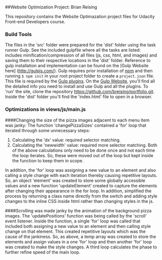 
##Website Optimization Project: Brian Reising

This repository contains the Website Optimazation project files for Udacity Front-end Developers course. 


### Build Tools

The files in the 'src' folder were prepared for the 'dist' folder using the task runner Gulp. See the included gulpfile where all the tasks are listed: includes minification/compression of all files (js, css, html, and images) and saving them to their respective locations in the 'dist' folder. Reference to gulp installation and implementation can be found on the [Gulp Website here] (http://gulpjs.com/). Gulp requires prior installation of [npm](https://www.npmjs.com/) and then running `$ npm init` in your root project folder to create a `project.json` file. This file is required by the [Gulp plugins](http://gulpjs.com/plugins/). On the [Gulp Website](https://www.gulpjs.com/), you'll  find all the detailed info you need to install and use Gulp and all the plugins. To 'run' the site, clone the repository https://github.com/breising/portfolio.git. Inside the 'dist' folder you'll find the 'index.html' file to open in a browser.

### Optimizations in views/js/main.js

####Changing the size of the pizza images adjacent to each menu item was janky:
The function 'changePizzaSizes' contained a 'for' loop that iterated through some unnecessary steps:
1. Calculating the 'dx' value: required selector matching.
2. Calculating the 'newwidth' value: required more selector matching.
Both of the above calculations only need to be done once and not each time the loop iterates. So, these were moved out of the loop but kept inside the function to keep them in scope.

In addition, the 'for' loop was assigning a new value to an element and also calling a style change with each iteration thereby causing repetitive layouts. So, an object 'element' was created to store some globally accessible values and a new function 'updateElement' created to capture the elements after changing their appearance in the for loop. In addition, simplified the process by returning a class name directly from the switch and adding style changes to the inline CSS inside html rather than changing styles in the js.

####Scrolling was made janky by the animation of the background pizza images.
The 'updatePositions' function was being called by the 'scroll' event listener. Inside the function, a single 'for' loop was called that included both assigning a new value to an element and then calling style change on that element. This created repetitive layouts which was the cause of the jankiness. So, as above,  a temp array was created to store the elements and assign values in a one 'for' loop and then another 'for' loop was created to make the style changes. A third loop calculates the phase to further refine speed of the main loop.

